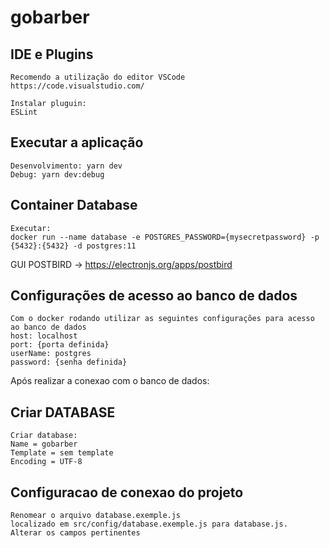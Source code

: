 # gobarber

## IDE e Plugins
```
Recomendo a utilização do editor VSCode
https://code.visualstudio.com/

Instalar pluguin:
ESLint
```

## Executar a aplicação
```
Desenvolvimento: yarn dev
Debug: yarn dev:debug
```

## Container Database
```
Executar:
docker run --name database -e POSTGRES_PASSWORD={mysecretpassword} -p {5432}:{5432} -d postgres:11
```
GUI POSTBIRD -> https://electronjs.org/apps/postbird

## Configurações de acesso ao banco de dados
```
Com o docker rodando utilizar as seguintes configurações para acesso ao banco de dados
host: localhost
port: {porta definida}
userName: postgres
password: {senha definida}
```
Após realizar a conexao com o banco de dados:
## Criar DATABASE
```
Criar database:
Name = gobarber
Template = sem template
Encoding = UTF-8
```

## Configuracao de conexao do projeto
```
Renomear o arquivo database.exemple.js
localizado em src/config/database.exemple.js para database.js.
Alterar os campos pertinentes
```
